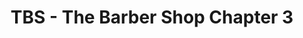 ---
title: "TBS - The Barber Shop Chapter 3"
url: /karachi/tbs-the-barber-shop-chapter-3/
shop: hairdresser
---